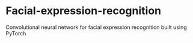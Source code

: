 # Facial-expression-recognition
Convolutional neural network for facial expression recognition built using PyTorch
